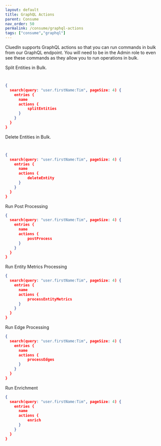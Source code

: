 ```yaml
---
layout: default
title: GraphQL Actions
parent: Consume
nav_order: 50
permalink: /consume/graphql-actions
tags: ["consume","graphql"]
---
```


CluedIn supports GraphQL actions so that you can run commands in bulk from our GraphQL endpoint. You will need to be in the Admin role to even see these commands as they allow you to run operations in bulk.  


Split Entities in Bulk.

```json


{
  search(query: "user.firstName:Tim", pageSize: 4) {
    entries {
      name
      actions {
          splitEntities
      }
    }
  }
}
```

Delete Entities in Bulk.

```json


{
  search(query: "user.firstName:Tim", pageSize: 4) {
    entries {
      name
      actions {
          deleteEntity
      }
    }
  }
}
```

Run Post Processing

```json
{
  search(query: "user.firstName:Tim", pageSize: 4) {
    entries {
      name
      actions {
          postProcess
      }
    }
  }
}
```

Run Entity Metrics Processing

```json
{
  search(query: "user.firstName:Tim", pageSize: 4) {
    entries {
      name
      actions {
          processEntityMetrics
      }
    }
  }
}
```

Run Edge Processing

```json
{
  search(query: "user.firstName:Tim", pageSize: 4) {
    entries {
      name
      actions {
          processEdges
      }
    }
  }
}
```


Run Enrichment

```json
{
  search(query: "user.firstName:Tim", pageSize: 4) {
    entries {
      name
      actions {
          enrich
      }
    }
  }
}
```